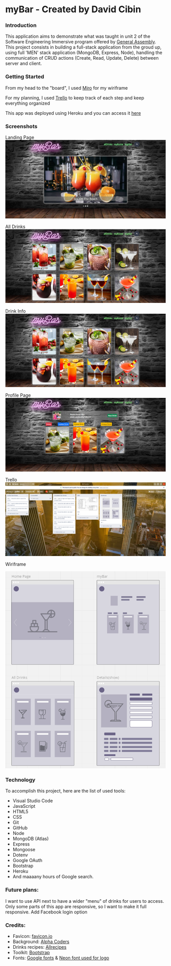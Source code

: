 # myBar - Created by David Cibin

### Introduction

This application aims to demonstrate what was taught in unit 2 of the Software Engineering Immersive program offered by [General Assembly](https://www.generalassemb.ly). This project consists in building a full-stack application from the groud up, using full 'MEN' stack application (MongoDB, Express, Node), handling the communication of CRUD actions (Create, Read, Update, Delete) between server and client.

### Getting Started

From my head to the "board", I used [Miro](https://miro.com/app/board/o9J_lNajHwA=/) for my wiriframe

For my planning, I used [Trello](https://trello.com/b/VAZFgOAG/mybar) to keep track of each step  and keep everything organized 

This app was deployed using Heroku and you can access it [here](https://mybooze.herokuapp.com/)

### Screenshots
 
Landing Page
![myBar - landing page screenshot](public/images/landing-page.jpg)

All Drinks
![myBar - all drinks page screenshot](public/images/all-drinks.png)

Drink Info
![myBar - show page screenshot](public/images/all-drinks.png)

Profile Page
![myBar - profile(aka myBooze) page screenshot](public/images/myBar.png)

Trello
![myBar - trello screenshot](public/images/trello.png)

Wiriframe

![myBar - wiriframe screenshot](public/images/Wireframe.png)

### Technology
 
To accomplish this project, here are the list of used tools:
* Visual Studio Code
* JavaScript
* HTML5
* CSS
* Git
* GitHub
* Node
* MongoDB (Atlas)
* Express
* Mongoose
* Dotenv
* Google OAuth
* Bootstrap
* Heroku
* And maaaany hours of Google search.

### Future plans:

I want to use API next to have a wider "menu" of drinks for users to access.
Only some parts of this app are responsive, so I want to make it full responsive.
Add Facebook login option

### Credits:

* Favicon: [favicon.io](https://favicon.io/)
* Background: [Alpha Coders](https://wall.alphacoders.com/)
* Drinks recipes: [Allrecipes](https://www.allrecipes.com/)
* Toolkit: [Bootstrap](https://getbootstrap.com/)
* Fonts: [Google fonts](https://fonts.google.com/) & [Neon font used for logo](https://www.mansgreback.com/)
